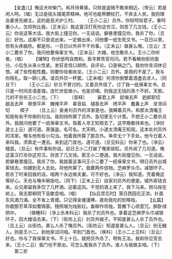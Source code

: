 <!-- { "loadSidebar": true } -->
　　【金盏儿】俺这犬吠柴门。和月待黄昏。只除是盗贼不敢来相近。〔带云〕若是闲人呵。〔唱〕无过是摇头摆尾弄精神。他可也能熬鞭杖打。不弃主人贫。我则理会妻贤先嫁主。这的是恶犬护三村。
　　〔王小二云〕员外。你轻呵轻君子。重呵重小人。怎将狗比我。〔正末云〕我这富汉打死你这穷汉。则苦了几文钱。〔王小二云〕你说这等大话。我大街上撞见你。一无话说。僻巷里撞见你。我杀了你。〔旦云〕好也。这厮不只是说出来。一定做出来。问他要一纸生死文书。一百日以里。但有头疼脑热。都是你。一百日以外并不干你事。〔正末云〕做甚么哩。〔旦云〕王小二要杀了你。我问他要保辜文书。〔正末云〕大嫂。他怎敢杀人。王小二你听者。〔唱〕
　　【赚煞】你伏低呵自商和。我寻罪责官司问。若不看解劝街坊面分。小后生从来火性紧。发狂言信口胡喷。自评论。口是祸之门。我劝你言词休记恨。减了些性粗性蠢。则要你妆痴妆坌。〔王小二云〕员外。是我的不是了。我与你陪礼。取一缾儿酒。请员外饮一杯罢。〔正末唱〕何须你倒擎着酒盏去求人。〔同旦下〕
　　〔王小二云〕钞又不曾讨的。又着员外怪了。讨了我一纸保辜文书。总只是一时间言语差错。连忙伏低做小。也是迟哩。则我这无钱的真个不好。天那。兀的不穷杀王小二也。〔下〕
　　〔音释〕
　　窘君上声　趁嗔去声　趔郎耶切　趄且去声　哏很平声　腌掩平声　辜音姑　褪吞去声　喷平声　蠢春上声　坌滂闷切
　　楔子
　　〔旦上云〕妾身刘员外的浑家是也。我瞒着员外。和那太清庵王知观有些不伶俐的勾当。我则待所算了员外。急切里无个计策。不想王小二要杀员外。我就问他要了一纸保辜文书。我着人寻王知观去了。这早晚敢待来也。〔凈扮道士上云〕道可道。真强盗。名可名。大天明。小道太清庵王知观。这本处刘员外的浑家。俺与他有些小勾当。他着我所算了那员外。争奈无个下手处。他今日着人来叫我。须索走一遭去。来到这门首也。道可道。〔旦见科云〕你来了也。〔凈云〕稽首。〔旦云〕有件事和你说。前日王小二打破了俺家尿缸。员外闹了几句道。俺这富汉打杀你这穷汉。则苦了几文钱。那王小二便道。我大街撞见你。一无话说。若僻巷里撞见。我杀了你。我就着这事问王小二要了一纸保辜文书。明日员外出城索钱去。你跟到无人去处。将他所算了。我要两件信物。芝麻罗头巾。减银环子。若杀了时来回我的话。咱两个永远做夫妻。可不好也。〔凈云〕我知道。凭着俺这等好心。天也与俺半碗饭吃。〔同下〕〔正末上云〕自家刘员外的便是。城外索钱去来。众兄弟留我多饮了几杯酒。迎着这风。不觉的酒上来了。我下马来。把马拴在树上。我去那柳阴下且歇息咱。〔唱〕
　　【仙吕赏花时】落日西园花正浓。扑面东风酒力涌。全不省上青骢。只记得金锺漫捧。直劝我吃的到喉咙。
　　【幺篇】你觑那芳草浑如蜀锦蒙。残照堪为烛影红。垂柳作帘栊。暂撇下心烦意冗。醉卧绿阴中。
　　〔做睡科〕〔凈上杀末科云〕我杀了刘员外也。拿着这芝麻罗头巾减银环子。回大嫂话去来。〔下〕〔街坊上云〕刘员外娘子。不知是甚么人杀了员外也。〔旦上云〕众街坊。甚么人杀了俺员外。〔街坊云〕知道是甚么人。〔旦云〕别无雠人。则是王小二。到他家试问咱。早到门首也。〔唤科〕〔王小二上见科〕〔旦云〕好也。你与了我保辜文书。不上十日。就把员外杀了。明有王法。我和你见官去来。〔王小二云〕我门也不曾出。可怎么冤我杀了员外。谁人与我做主咱。〔下〕
　　第二折
